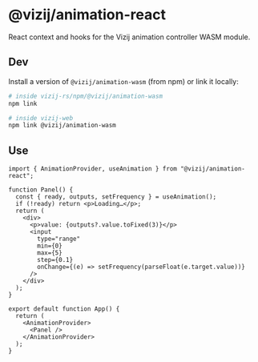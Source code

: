 # @vizij/animation-react

React context and hooks for the Vizij animation controller WASM module.

## Dev

Install a version of `@vizij/animation-wasm` (from npm) or link it locally:

```bash
# inside vizij-rs/npm/@vizij/animation-wasm
npm link

# inside vizij-web
npm link @vizij/animation-wasm
```

## Use

```tsx
import { AnimationProvider, useAnimation } from "@vizij/animation-react";

function Panel() {
  const { ready, outputs, setFrequency } = useAnimation();
  if (!ready) return <p>Loading…</p>;
  return (
    <div>
      <p>value: {outputs?.value.toFixed(3)}</p>
      <input
        type="range"
        min={0}
        max={5}
        step={0.1}
        onChange={(e) => setFrequency(parseFloat(e.target.value))}
      />
    </div>
  );
}

export default function App() {
  return (
    <AnimationProvider>
      <Panel />
    </AnimationProvider>
  );
}
```
